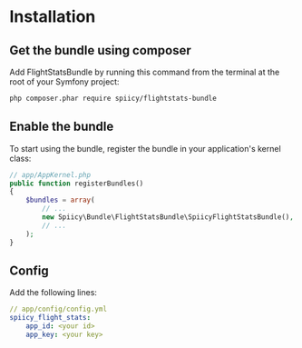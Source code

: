 Installation
============

## Get the bundle using composer

Add FlightStatsBundle by running this command from the terminal at the root of
your Symfony project:

```bash
php composer.phar require spiicy/flightstats-bundle 
```


## Enable the bundle

To start using the bundle, register the bundle in your application's kernel class:

``` php
// app/AppKernel.php
public function registerBundles()
{
    $bundles = array(
        // ...
        new Spiicy\Bundle\FlightStatsBundle\SpiicyFlightStatsBundle(),
        // ...
    );
}
```


## Config

Add the following lines:

``` yml
// app/config/config.yml
spiicy_flight_stats:
    app_id: <your id>
    app_key: <your key>
```





